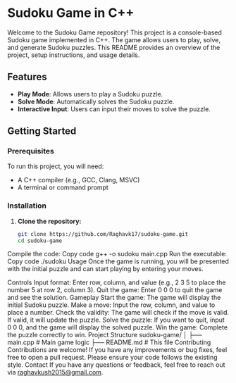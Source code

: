 # Sudoku Game in C++

Welcome to the Sudoku Game repository! This project is a console-based Sudoku game implemented in C++. The game allows users to play, solve, and generate Sudoku puzzles. This README provides an overview of the project, setup instructions, and usage details.

## Features

- **Play Mode**: Allows users to play a Sudoku puzzle.
- **Solve Mode**: Automatically solves the Sudoku puzzle.
- **Interactive Input**: Users can input their moves to solve the puzzle.

## Getting Started

### Prerequisites

To run this project, you will need:

- A C++ compiler (e.g., GCC, Clang, MSVC)
- A terminal or command prompt

### Installation

1. **Clone the repository:**

   ```bash
   git clone https://github.com/Raghavk17/sudoku-game.git
   cd sudoku-game
Compile the code:
Copy code
g++ -o sudoku main.cpp
Run the executable:
Copy code
./sudoku
Usage
Once the game is running, you will be presented with the initial puzzle and can start playing by entering your moves.

Controls
Input format: Enter row, column, and value (e.g., 2 3 5 to place the number 5 at row 2, column 3).
Quit the game: Enter 0 0 0 to quit the game and see the solution.
Gameplay
Start the game: The game will display the initial Sudoku puzzle.
Make a move: Input the row, column, and value to place a number.
Check the validity: The game will check if the move is valid. If valid, it will update the puzzle.
Solve the puzzle: If you want to quit, input 0 0 0, and the game will display the solved puzzle.
Win the game: Complete the puzzle correctly to win.
Project Structure
sudoku-game/
│
├── main.cpp      # Main game logic
├── README.md     # This file
Contributing
Contributions are welcome! If you have any improvements or bug fixes, feel free to open a pull request. Please ensure your code follows the existing style.
Contact
If you have any questions or feedback, feel free to reach out via raghavkush2015@gmail.com.

